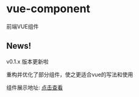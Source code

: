 # vue-component
前端VUE组件

## News!

v0.1.x 版本更新啦

重构并优化了部分组件，使之更适合vue的写法和使用

组件展示地址: [点击查看](http://vue-components.funeralobjects.club/)